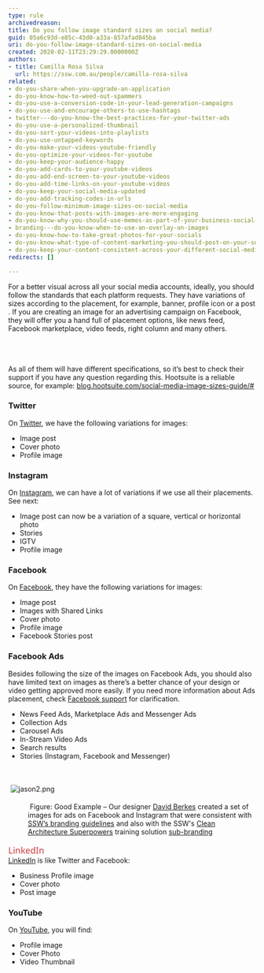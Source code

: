 ```yaml
---
type: rule
archivedreason: 
title: Do you follow image standard sizes on social media?
guid: 05a6c93d-e85c-43d0-a33a-857afad845ba
uri: do-you-follow-image-standard-sizes-on-social-media
created: 2020-02-11T23:29:29.0000000Z
authors:
- title: Camilla Rosa Silva
  url: https://ssw.com.au/people/camilla-rosa-silva
related:
- do-you-share-when-you-upgrade-an-application
- do-you-know-how-to-weed-out-spammers
- do-you-use-a-conversion-code-in-your-lead-generation-campaigns
- do-you-use-and-encourage-others-to-use-hashtags
- twitter---do-you-know-the-best-practices-for-your-twitter-ads
- do-you-use-a-personalized-thumbnail
- do-you-sort-your-videos-into-playlists
- do-you-use-untapped-keywords
- do-you-make-your-videos-youtube-friendly
- do-you-optimize-your-videos-for-youtube
- do-you-keep-your-audience-happy
- do-you-add-cards-to-your-youtube-videos
- do-you-add-end-screen-to-your-youtube-videos
- do-you-add-time-links-on-your-youtube-videos
- do-you-keep-your-social-media-updated
- do-you-add-tracking-codes-in-urls
- do-you-follow-minimum-image-sizes-on-social-media
- do-you-know-that-posts-with-images-are-more-engaging
- do-you-know-why-you-should-use-memes-as-part-of-your-business-social-media-content
- branding---do-you-know-when-to-use-an-overlay-on-images
- do-you-know-how-to-take-great-photos-for-your-socials
- do-you-know-what-type-of-content-marketing-you-should-post-on-your-socials
- do-you-keep-your-content-consistent-across-your-different-social-media-platforms
redirects: []

---
```



For a better visual across all your&#160;social media accounts, ideally, you should follow the standards that each platform requests. They have variations of sizes according to the placement, for example, banner, profile icon or a post​. If you are creating an image for an advertising campaign on Facebook, they will offer you a hand full of placement options, like news feed, Facebook marketplace, video feeds, right column and many others.<br><br>
<br><excerpt class='endintro'></excerpt><br>
<p>As all of them will have different specifications, so it’s best to check their support if you have any question regarding this. Hootsuite is a&#160;reliable source, for example&#58;&#160;<a href="https&#58;//blog.hootsuite.com/social-media-image-sizes-guide/#">blog.hootsuite.com/social-media-image-sizes-guide/#​</a></p><h3 class="ssw15-rteElement-H3">Twitter</h3><p>On <a href="https&#58;//www.twitter.com/">Twitter</a>, we have the following variations for images&#58;<br></p><ul><li>Image post</li><li>Cover photo<br></li><li>Profile image</li></ul><p></p><h3 class="ssw15-rteElement-H3">Instagram<br></h3><p>On <a href="https&#58;//www.instagram.com/">Instagram</a>, we can have a lot of variations if we use all their placements. See next&#58;<br></p><ul><li>Image post can now be a variation of a square, vertical or horizontal photo</li><li>Stories</li><li>IGTV</li><li>Profile image</li></ul><p></p><h3 class="ssw15-rteElement-H3">Facebook</h3><p>On <a href="https&#58;//www.facebook.com/">Facebook</a>, they have the&#160;following variations for images&#58;<br></p><ul><li>Image post</li><li>Images with Shared Links</li><li>Cover photo</li><li>Profile image</li><li>Facebook Stories post</li></ul><p></p><h3 class="ssw15-rteElement-H3">Facebook Ads<br></h3><p>Besides following the size of the images on Facebook Ads, you should also have limited text on images as there’s a better chance of your design or video getting approved more easily. If you need more information about Ads placement, check <a href="https&#58;//www.facebook.com/business/help/407108559393196?id=369787570424415">Facebook support​</a> for clarification.<br></p><ul><li>News Feed Ads, Marketplace Ads and Messenger Ads</li><li>Collection Ads</li><li>Carousel Ads</li><li>In-Stream&#160;Video Ads<br></li><li>Search results<br></li><li>Stories (Instagram, Facebook and Messenger)<br></li></ul><div><br></div><dl class="ssw15-rteElement-ImageArea"><img src="/SiteAssets/image-standard-sizes-on-social-media/jason2.png" alt="jason2.png" style="margin&#58;5px;" /></dl><dd class="ssw15-rteElement-FigureGood">&#160;Figure&#58; Good Example – Our designer <a href="https&#58;//www.ssw.com.au/people/david-berkes">David Berkes</a>&#160;created a set of images for ads on Facebook and Instagram that were consistent with <a href="https&#58;//www.ssw.com.au/ssw/logo/ssw/">SSW’s branding guidelines</a> and also with&#160;the SSW's <a href="https&#58;//www.ssw.com.au/ssw/Events/Training/Clean-Architecture-Superpowers-Tour.aspx">Clean Architecture Superpowers​</a> training solution <a href="https&#58;//www.ssw.com.au/ssw/logo/">sub-branding</a><br></dd>&#160;<div><span style="color&#58;#cc4141;font-family&#58;&quot;segoe ui&quot;, &quot;trebuchet ms&quot;, tahoma, arial, verdana, sans-serif;font-size&#58;18px;">LinkedIn</span><br><a href="https&#58;//www.linkedin.com/">LinkedIn</a> is like Twitter and Facebook&#58;<br><ul><li>Business Profile image<br></li><li>Cover photo</li><li>Post image<br></li></ul><p></p><h3 class="ssw15-rteElement-H3">YouTube<br></h3><p>On <a href="https&#58;//www.youtube.com/">YouTube​</a>, you will find&#58;<br></p><ul><li>Profile image</li><li>Cover Photo</li><li>Video Thumbnail<br></li></ul><p></p></div>


